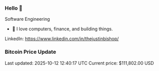 ### Hello 🤙  

Software Engineering

- 🔭 I love computers, finance, and building things.
  
LinkedIn: https://www.linkedin.com/in/thejustinbishop/  






















































































































































































































































































































































































































































































































































































































































































































































































































































































































































































































































































































































































































### Bitcoin Price Update
Last updated: 2025-10-12 12:40:17 UTC
Current price: $111,802.00 USD
